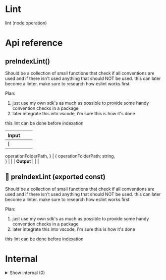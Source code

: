 # Lint

lint (node operation)



# Api reference

## preIndexLint()

Should be a collection of small functions that check if all conventions are used and if there isn't used anything that should NOT be used. this can later become a linter. make sure to research how eslint works first

Plan:

1) just use my own sdk's as much as possible to provide some handy convention checks in a package
2) later integrate this into vscode, i'm sure this is how it's done

this lint can be done before indexation


| Input      |    |    |
| ---------- | -- | -- |
| {
  operationFolderPath,
} | { operationFolderPath: string, <br /> } |  |
| **Output** |    |    |



## 📄 preIndexLint (exported const)

Should be a collection of small functions that check if all conventions are used and if there isn't used anything that should NOT be used. this can later become a linter. make sure to research how eslint works first

Plan:

1) just use my own sdk's as much as possible to provide some handy convention checks in a package
2) later integrate this into vscode, i'm sure this is how it's done

this lint can be done before indexation

# Internal

<details><summary>Show internal (0)</summary>
  
  
  </details>

